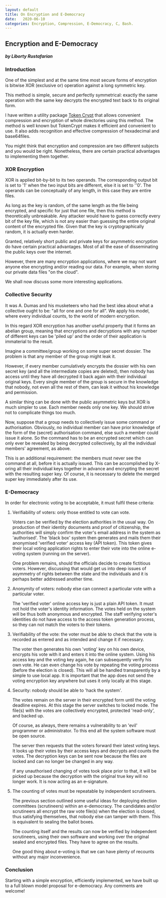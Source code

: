 ```yaml
---
layout: default
title: On Encryption and E-Democracy
date:   2020-06-10
categories: Encryption, Compression, E-Democracy, C, Bash.
---
```

## Encryption and E-Democracy

##### by Liborty Rustafarian

### Introduction

One of the simplest and at the same time most secure forms of encryption is bitwise XOR (exclusive or) operation against a long symmetric key. 

This method is simple, secure and perfectly symmetrical: exactly the same operation with the same key decrypts the encrypted text back to its original form.  
  
I have written a utility package [Token Crypt](https://github.com/liborty/TokenCrypt) 
that allows convenient compression and encryption of whole directories using this method. The method is well known but TokenCrypt makes it efficient and convenient to use. It also adds recognition and effective compression of hexadecimal and base64files.

You might think that encryption and compression are two different subjects  and you would be right. Nonetheless, there are certain practical advantages to implementing them together.
  
### XOR Encryption

XOR is applied bit-by-bit to its two operands. The corresponding output bit is set to '1' when the two input bits are different, else it is set to ''0'. The operands can be conceptually of any length, in this case they are entire files.


As long as the key is random, of the same length as the file being encrypted, and specific for just that one file, then this method is theoretically unbreakable. Any attacker would have to guess correctly every bit of the key file, which is not any easier than guessing the entire original content of the encrypted file. Given that the key is cryptographically random, it is actually even harder.

Granted, relatively short public and private keys for asymmetric  encryption do have certain practical advantages. Most of all the ease of disseminating the public keys over the internet.

However, there are many encryption applications, where we may not want anyone else encrypting and/or reading our data.
For example, when storing our private data files "on the cloud". 

We shall now discuss some more interesting applications.

### Collective Security

It was A. Dumas and his musketeers who had the best idea about what a collective ought to be: "all for one and one for all". We apply his model, where every individual counts, to the world of modern encryption.

In this regard XOR encryption has another useful property that it forms an abelian group, meaning that encryptions and decryptions with any number of different keys can be 'piled up' and the order of their application is immaterial to the result.

Imagine a committee/group working on some super secret dossier. The problem is that  any member of the group might  leak it. 

However, if every member cumulatively encrypts the dossier  with his own secret key (and all the intermediate copies are deleted), then nobody has access until they have all decrypted it back again with their individual original keys. Every single member of the group is secure in the knowledge that nobody, not even all the rest of them, can leak it without his knowledge and permission. 

A similar thing can be done with the public asymmetric keys but XOR is much simpler to use. Each member needs only one key. We should strive not to complicate things too much.
  
Now, suppose that a group needs to collectively issue some command or authorisation. Obviously, no individual member can have prior knowledge of the form of the (secret) authorisation command, else such a member could issue it alone.  So the command has to be an encrypted secret which can only ever be revealed by being decrypted collectively, by all the individual members' agreement, as above.  
  
This is an additional requirement: the members must  never see the command at all, before it is actually issued. This can be accomplished by X-oring all their individual keys together in advance and encrypting the secret with the resulting super key. Of course, it is necessary to delete the merged super key immediately after its use.

### E-Democracy

In order for electronic voting to be acceptable, it must fulfil  these criteria: 

1. Verifiability of voters: only those entitled to vote can vote. 

	Voters can be verified by the election authorities in the usual way. On production of their identity documents and proof of citizenship, the authorities will simply confirm the voter's email address in the system as 'authorised'. The 'black box' system then generates and mails them their anonymised  'verified voter' access key (API token). This token gives their local voting application  rights to enter their vote into the online e-voting system (running on the server). 
	
	One problem remains, should the officials decide to create fictitious voters. However, discussing that would get us into deep issues of asymmetry of rights between the state and the individuals and it is perhaps better addressed another time.
	
1. Anonymity of voters: nobody else can connect a particular vote with a particular voter.

	The 'verified voter' online access key is just a plain API token. It must not hold the voter's identity information. The votes held on the system will be thus both anonymous and  encrypted. The staff verifying voter's identities do not have access to the access token generation process, so they can not match the voters to their tokens.

1. Verifiability of the vote: the voter must be able to check that the vote is recorded as entered and as intended and change it if necessary.

	The voter then generates his own 'voting' key on his own device, encrypts his vote with it and enters it into the online system. Using his access key and the voting key again, he can subsequently verify his own vote. He can even change his vote by repeating the voting process (before the election is closed).  This will all be handled transparently by a simple to use local app. It is important that the app does not send the voting encryption key anywhere but uses it only locally at this stage.
	
1. Security: nobody should be able to 'hack the system'. 

	The votes remain on the server in their encrypted form until the voting deadline expires. At this stage the server switches to locked mode. The file(s) with the votes are collectively encrypted, protected 'read-only', and backed up. 
	
	Of course, as always, there remains a vulnerability to an 'evil' programmer or administrator.  To this end all the system software must be open source. 
	
	The server then requests that the voters forward their latest voting keys. It looks up their votes by their access keys and decrypts and counts the votes.  The decryption keys can be sent now because the files are locked and can no longer be changed in any way. 
	
	If any unauthorised changing of votes took place prior to that, it will be picked up because the decryption with the original true key will no longer work. It is now acting as an e-signature.
	
1. The counting of votes must be repeatable by independent scrutineers.

	The previous section outlined some useful ideas  for deploying election committees (scrutineers) within an e-democracy. The candidates and/or scrutineers all encrypt the raw vote file(s) when the election is closed, thus satisfying themselves, that nobody else can tamper with them. This is equivalent to sealing the ballot boxes.
	  
	  The counting itself and the results can now be verified by independent scrutineers, using their own software and working over the original sealed and encrypted files.  They have to agree on the results.
	  
	  One good thing about e-voting is that we can have plenty of recounts without any major inconvenience.
	
### Conclusion

Starting with a simple encryption, efficiently implemented, we have built up to a full blown model proposal for e-democracy. Any comments are welcome!








